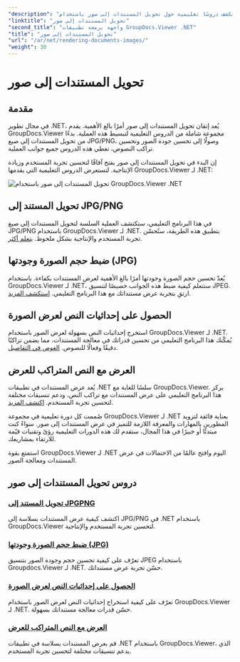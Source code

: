 ```yaml
---
"description": "استكشف دروسًا تعليمية حول تحويل المستندات إلى صور باستخدام GroupDocs.Viewer لـ .NET. حسّن جودة الصورة، واستخرج إحداثيات النص، وحسّن تجربة المستخدم."
"linktitle": "تحويل المستندات إلى صور"
"second_title": "واجهة برمجة تطبيقات GroupDocs.Viewer .NET"
"title": "تحويل المستندات إلى صور"
"url": "/ar/net/rendering-documents-images/"
"weight": 30
---
```


# تحويل المستندات إلى صور

## مقدمة

في مجال تطوير .NET، يُعد إتقان تحويل المستندات إلى صور أمرًا بالغ الأهمية. يقدم GroupDocs.Viewer مجموعة شاملة من الدروس التعليمية لتبسيط هذه العملية. بدءًا من تحويل المستندات إلى صيغ JPG/PNG، وصولًا إلى تحسين جودة الصور وتحسين تراكب النصوص، تغطي هذه الدروس جميع جوانب العملية.

إن البدء في تحويل المستندات إلى صور يفتح آفاقًا لتحسين تجربة المستخدم وزيادة الإنتاجية. لنستعرض الدروس التعليمية التي يقدمها GroupDocs.Viewer لـ .NET:

![تحويل المستندات إلى صور باستخدام GroupDocs.Viewer .NET](/viewer/rendering-documents-images/image.png)

## تحويل المستند إلى JPG/PNG
في هذا البرنامج التعليمي، ستكتشف العملية السلسة لتحويل المستندات إلى صيغ JPG/PNG باستخدام GroupDocs.Viewer لـ .NET. بتطبيق هذه الطريقة، ستُحسّن تجربة المستخدم والإنتاجية بشكل ملحوظ. [يتعلم أكثر](./render-jpg-png/).

## ضبط حجم الصورة وجودتها (JPG)
يُعدّ تحسين حجم الصورة وجودتها أمرًا بالغ الأهمية لعرض المستندات بكفاءة. باستخدام GroupDocs.Viewer لـ .NET، ستتعلم كيفية ضبط هذه الجوانب خصيصًا لتنسيق JPEG. ارتقِ بتجربة عرض مستنداتك مع هذا البرنامج التعليمي. [استكشف المزيد](./adjust-image-size-and-quality-jpg/).

## الحصول على إحداثيات النص لعرض الصورة
استخرج إحداثيات النص بسهولة لعرض الصور باستخدام GroupDocs.Viewer لـ .NET. يُمكّنك هذا البرنامج التعليمي من تحسين قدراتك في معالجة المستندات، مما يضمن تراكبًا دقيقًا وفعالًا للنصوص. [الغوص في التفاصيل](./get-text-coordinates-image/).

## العرض مع النص المتراكب للعرض
يُعد عرض المستندات في تطبيقات .NET سلسًا للغاية مع GroupDocs.Viewer. يركز هذا البرنامج التعليمي على عرض المستندات مع تراكب النص، ودعم تنسيقات مختلفة لتحسين تجربة المستخدم. [اكتشف المزيد](./render-with-text-overlay/).

صُممت كل دورة تعليمية في مجموعة GroupDocs.Viewer لـ .NET بعناية فائقة لتزويد المطورين بالمهارات والمعرفة اللازمة للتميز في عرض المستندات إلى صور. سواءً كنت مبتدئًا أو خبيرًا في هذا المجال، ستقدم لك هذه الدورات التعليمية رؤىً وتقنيات قيّمة للارتقاء بمشاريعك.

استمتع بقوة GroupDocs.Viewer لـ .NET اليوم وافتح عالمًا من الاحتمالات في عرض المستندات ومعالجة الصور.

## دروس تحويل المستندات إلى صور
### [تحويل المستند إلى JPGPNG](./render-jpg-png/)
اكتشف كيفية عرض المستندات بسلاسة إلى JPG/PNG في .NET باستخدام GroupDocs.Viewer لتحسين تجربة المستخدم والإنتاجية.
### [ضبط حجم الصورة وجودتها (JPG)](./adjust-image-size-and-quality-jpg/)
تعرّف على كيفية تحسين حجم وجودة الصور بتنسيق JPEG باستخدام Groupdocs.Viewer لـ .NET. حسّن تجربة عرض مستنداتك.
### [الحصول على إحداثيات النص لعرض الصورة](./get-text-coordinates-image/)
تعرّف على كيفية استخراج إحداثيات النص لعرض الصور باستخدام GroupDocs.Viewer لـ .NET. حسّن قدرات معالجة مستنداتك بسهولة.
### [العرض مع النص المتراكب للعرض](./render-with-text-overlay/)
قم بعرض المستندات بسلاسة في تطبيقات .NET باستخدام GroupDocs.Viewer، الذي يدعم تنسيقات مختلفة لتحسين تجربة المستخدم.